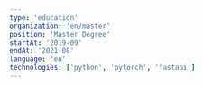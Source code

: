 ```yaml
---
type: 'education'
organization: 'en/master'
position: 'Master Degree'
startAt: '2019-09'
endAt: '2021-08'
language: 'en'
technologies: ['python', 'pytorch', 'fastapi']
---
```

